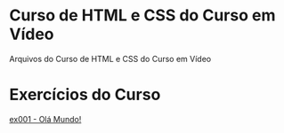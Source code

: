 # Curso de HTML e CSS do Curso em Vídeo
Arquivos do Curso de HTML e CSS do Curso em Vídeo

<h1>Exercícios do Curso</h1>
<a href="https://marcosrochadeveloper.github.io/curso_html_css/exerc%C3%ADcios/ex001%20-%20Ol%C3%A1%20Mundo!/" target="_blank">ex001 - Olá Mundo!</a>